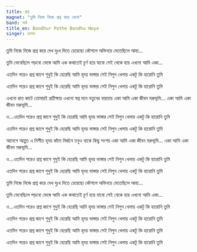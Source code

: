 ```yaml
---
title: প্রশ্ন
magnet: "তুমি নিজে নিজে প্রশ্ন করে দেখো"
band: অর্ক
title_en: Bondhur Pothe Bondhu Hoye
singer: হাসান
---
```

তুমি নিজে নিজে
প্রশ্ন করে দেখ দুঃখ দিতে
চেয়েছো কৌশলে অভিনয়ে
মেতেছিলে আহা...

তুমি ভেবেছিলে
পড়বো ভেঙ্গে আমি এক কথাতেই
চূর্ণ হয়ে যাবো সেই থেকে হায়
এখনো আমি একা...


এতদিন পরেও প্রশ্ন জাগে
শুধুই কি হেরেছি আমি
হৃদয় ভাঙ্গার সেই নিপুন খেলায়
একটু কি হারোনি তুমি

এতদিন পরেও প্রশ্ন জাগে
শুধুই কি হেরেছি আমি
হৃদয় ভাঙ্গার সেই নিপুন খেলায়
একটু কি হারোনি তুমি


এখনো রাত কাটে তোমারই প্রতীক্ষায়
এখনো স্বপ্ন মনে নতুনের বারতায়
একা আমি একা জীবন মরুভূমি...
একা আমি একা জীবন মরুভূমি...


ও...এতদিন পরেও প্রশ্ন জাগে
শুধুই কি হেরেছি আমি
হৃদয় ভাঙ্গার সেই নিপুন খেলায়
একটু কি হারোনি তুমি

এতদিন পরেও প্রশ্ন জাগে
শুধুই কি হেরেছি আমি
হৃদয় ভাঙ্গার সেই নিপুন খেলায়
একটু কি হারোনি তুমি

আবেগে আপ্লুত এ নিশীত হৃদয়
কাঁদে নির্জনে তবুও থাকে কিছু সংশয়
একা আমি একা জীবন মরুভূমি...
একা আমি একা জীবন মরুভূমি...


ও...এতদিন পরেও প্রশ্ন জাগে
শুধুই কি হেরেছি আমি
হৃদয় ভাঙ্গার সেই নিপুন খেলায়
একটু কি হারোনি তুমি

এতদিন পরেও প্রশ্ন জাগে
শুধুই কি হেরেছি আমি
হৃদয় ভাঙ্গার সেই নিপুন খেলায়
একটু কি হারোনি তুমি


তুমি নিজে নিজে
প্রশ্ন করে দেখ দুঃখ দিতে
চেয়েছো কৌশলে অভিনয়ে
মেতেছিলে আহা...

তুমি ভেবেছিলে
পড়বো ভেঙ্গে আমি এক কথাতেই
চূর্ণ হয়ে যাবো সেই থেকে হায়
এখনো আমি একা...


ও...এতদিন পরেও প্রশ্ন জাগে
শুধুই কি হেরেছি আমি
হৃদয় ভাঙ্গার সেই নিপুন খেলায়
একটু কি হারোনি তুমি

এতদিন পরেও প্রশ্ন জাগে
শুধুই কি হেরেছি আমি
হৃদয় ভাঙ্গার সেই নিপুন খেলায়
একটু কি হারোনি তুমি

এতদিন পরেও প্রশ্ন জাগে
শুধুই কি হেরেছি আমি
হৃদয় ভাঙ্গার সেই নিপুন খেলায়
একটু কি হারোনি তুমি

এতদিন পরেও প্রশ্ন জাগে
শুধুই কি হেরেছি আমি
হৃদয় ভাঙ্গার সেই নিপুন খেলায়
একটু কি হারোনি তুমি